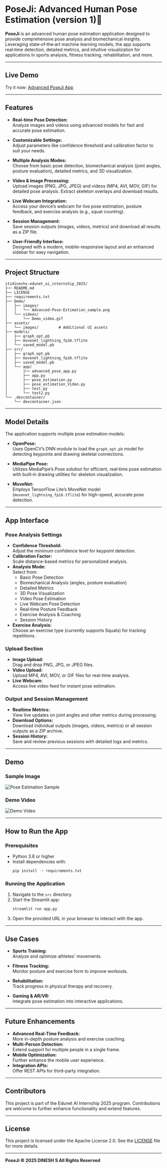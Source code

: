 # PoseJi: Advanced Human Pose Estimation (version 1)🤖

**PoseJi** is an advanced human pose estimation application designed to provide comprehensive pose analysis and biomechanical insights. Leveraging state‐of‐the‐art machine learning models, the app supports real‑time detection, detailed metrics, and intuitive visualization for applications in sports analysis, fitness tracking, rehabilitation, and more.

---

## Live Demo

Try it now: [Advanced PoseJi App](https://advanced-humanpose-estimation.streamlit.app/)

---

## Features

- **Real-time Pose Detection:**  
  Analyze images and videos using advanced models for fast and accurate pose estimation.

- **Customizable Settings:**  
  Adjust parameters like confidence threshold and calibration factor to suit your needs.

- **Multiple Analysis Modes:**  
  Choose from basic pose detection, biomechanical analysis (joint angles, posture evaluation), detailed metrics, and 3D visualization.

- **Video & Image Processing:**  
  Upload images (PNG, JPG, JPEG) and videos (MP4, AVI, MOV, GIF) for detailed pose analysis. Extract skeleton overlays and download results.

- **Live Webcam Integration:**  
  Access your device’s webcam for live pose estimation, posture feedback, and exercise analysis (e.g., squat counting).

- **Session Management:**  
  Save session outputs (images, videos, metrics) and download all results as a ZIP file.

- **User-Friendly Interface:**  
  Designed with a modern, mobile-responsive layout and an enhanced sidebar for easy navigation.

---

## Project Structure

```plaintext
itzdineshx-edunet_ai_internship_2025/
├── README.md
├── LICENSE
├── requirements.txt
├── Demo/
│   ├── images/
│   │   └── Advanced-Pose-Estimation_sample.png
│   └── videos/
│       └── Demo_video.gif
├── assets/
│   └── images/         # Additional UI assets
├── models/
│   ├── graph_opt.pb
│   ├── movenet_lightning_fp16.tflite
│   └── saved_model.pb
├── src/
│   ├── graph_opt.pb
│   ├── movenet_lightning_fp16.tflite
│   ├── saved_model.pb
│   └── app/
│       ├── advanced_pose_app.py
│       ├── app.py
│       ├── pose_estimation.py
│       ├── pose_estimation_Video.py
│       ├── test.py
│       └── test2.py
└── .devcontainer/
    └── devcontainer.json
```

---

## Model Details

The application supports multiple pose estimation models:

- **OpenPose:**  
  Uses OpenCV’s DNN module to load the `graph_opt.pb` model for detecting keypoints and drawing skeletal connections.

- **MediaPipe Pose:**  
  Utilizes MediaPipe’s Pose solution for efficient, real‑time pose estimation with built‑in drawing utilities for skeleton visualization.

- **MoveNet:**  
  Employs TensorFlow Lite’s MoveNet model (`movenet_lightning_fp16.tflite`) for high-speed, accurate pose detection.

---

## App Interface

### Pose Analysis Settings
- **Confidence Threshold:**  
  Adjust the minimum confidence level for keypoint detection.
- **Calibration Factor:**  
  Scale distance-based metrics for personalized analysis.
- **Analysis Mode:**  
  Select from:
  - Basic Pose Detection
  - Biomechanical Analysis (angles, posture evaluation)
  - Detailed Metrics
  - 3D Pose Visualization
  - Video Pose Estimation
  - Live Webcam Pose Detection
  - Real‑time Posture Feedback
  - Exercise Analysis & Coaching
  - Session History
- **Exercise Analysis:**  
  Choose an exercise type (currently supports Squats) for tracking repetitions.

### Upload Section
- **Image Upload:**  
  Drag and drop PNG, JPG, or JPEG files.
- **Video Upload:**  
  Upload MP4, AVI, MOV, or GIF files for real-time analysis.
- **Live Webcam:**  
  Access live video feed for instant pose estimation.

### Output and Session Management
- **Realtime Metrics:**  
  View live updates on joint angles and other metrics during processing.
- **Download Options:**  
  Download individual outputs (images, videos, metrics) or all session outputs as a ZIP archive.
- **Session History:**  
  Save and review previous sessions with detailed logs and metrics.

---

## Demo

### Sample Image
![Pose Estimation Sample](Demo/images/Advanced-Pose-Estimation_sample.png)

### Demo Video
![Demo Video](Demo/images/Demo_video.gif)

---

## How to Run the App

### Prerequisites
- Python 3.8 or higher
- Install dependencies with:
  ```bash
  pip install -r requirements.txt
  ```

### Running the Application
1. Navigate to the `src` directory.
2. Start the Streamlit app:
   ```bash
   streamlit run app.py
   ```
3. Open the provided URL in your browser to interact with the app.

---

## Use Cases

- **Sports Training:**  
  Analyze and optimize athletes' movements.

- **Fitness Tracking:**  
  Monitor posture and exercise form to improve workouts.

- **Rehabilitation:**  
  Track progress in physical therapy and recovery.

- **Gaming & AR/VR:**  
  Integrate pose estimation into interactive applications.

---

## Future Enhancements

- **Advanced Real-Time Feedback:**  
  More in-depth posture analysis and exercise coaching.
- **Multi-Person Detection:**  
  Extend support for multiple people in a single frame.
- **Mobile Optimization:**  
  Further enhance the mobile user experience.
- **Integration APIs:**  
  Offer REST APIs for third-party integration.

---

## Contributors

This project is part of the Edunet AI Internship 2025 program. Contributions are welcome to further enhance functionality and extend features.

---

## License

This project is licensed under the Apache License 2.0. See the [LICENSE](LICENSE) file for more details.

---

**PoseJi © 2025 DINESH S All Rights Reserved**
